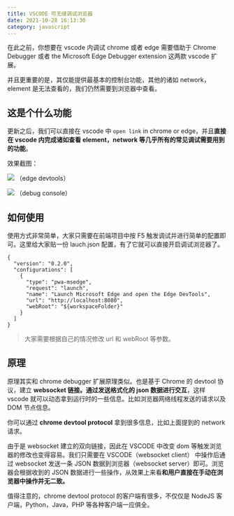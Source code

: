 ```yaml
---
title: VSCODE 可无缝调试浏览器
date: 2021-10-28 16:13:30
category: javascript
---
```


在此之前，你想要在 vscode 内调试 chrome 或者 edge 需要借助于 Chrome Debugger 或者 the Microsoft Edge Debugger extension 这两款 vscode 扩展。

并且更重要的是，其仅能提供最基本的控制台功能，其他的诸如 network，element 是无法查看的，我们仍然需要到浏览器中查看。

## 这是个什么功能

更新之后，我们可以直接在 vscode 中 `open link` in chrome or edge，并且**直接在 vscode 内完成诸如查看 element，network 等几乎所有的常见调试需要用到的功能**。

效果截图：

![](https://upload-images.jianshu.io/upload_images/10024246-5b4a44824b900ca2.png?imageMogr2/auto-orient/strip%7CimageView2/2/w/1240)
（edge devtools）

![](https://upload-images.jianshu.io/upload_images/10024246-045339413a8be6bc.png?imageMogr2/auto-orient/strip%7CimageView2/2/w/1240)
（debug console）

## 如何使用

使用方式非常简单，大家只需要在前端项目中按 F5 触发调试并进行简单的配置即可。这里给大家贴一份 lauch.json 配置，有了它就可以直接开启调试浏览器了。

```
{
  "version": "0.2.0",
  "configurations": [
    {
      "type": "pwa-msedge",
      "request": "launch",
      "name": "Launch Microsoft Edge and open the Edge DevTools",
      "url": "http://localhost:8080",
      "webRoot": "${workspaceFolder}"
    }
  ]
}
```

> 大家需要根据自己的情况修改 url 和 webRoot 等参数。

## 原理

原理其实和 chrome debugger 扩展原理类似。也是基于 Chrome 的 devtool 协议，建立 **websocket 链接。通过发送格式化的 json 数据进行交互**，这样 vscode 就可以动态拿到运行时的一些信息。比如浏览器网络线程发送的请求以及 DOM 节点信息。

你可以通过 **chrome devtool protocol** 拿到很多信息，比如上面提到的 network 请求。

由于是 websocket 建立的双向链接，因此在 VSCODE 中改变 dom 等触发浏览器的修改也变得容易。我们只需要在 VSCODE（websocket client） 中操作后通过 websocket 发送一条 JSON 数据到浏览器（websocket server）即可。浏览器会根据收到的 JSON 数据进行一些操作，从效果上来看**和用户直接在手动在浏览器中操作并无二致。**

值得注意的，chrome devtool protocol 的客户端有很多，不仅仅是 NodeJS 客户端，Python，Java，PHP 等各种客户端一应俱全。
